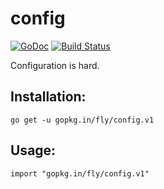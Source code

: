 # config

[![GoDoc](https://godoc.org/github.com/fly/config?status.svg)](https://godoc.org/github.com/fly/config)
[![Build Status](https://travis-ci.org/fly/config.svg?branch=master)](https://travis-ci.org/fly/config)

Configuration is hard.

## Installation:

```
go get -u gopkg.in/fly/config.v1
```

## Usage:

```
import "gopkg.in/fly/config.v1"
```
